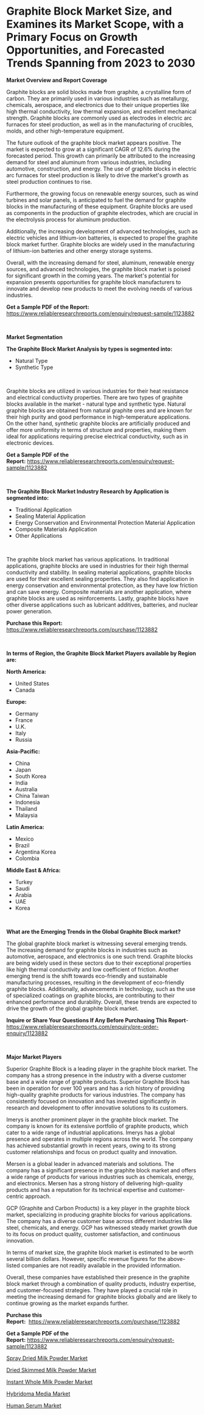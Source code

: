 <p><h1>Graphite Block Market Size, and Examines its Market Scope, with a Primary Focus on Growth Opportunities, and Forecasted Trends Spanning from 2023 to 2030</h1></p><p><strong>Market Overview and Report Coverage</strong></p>
<p><p>Graphite blocks are solid blocks made from graphite, a crystalline form of carbon. They are primarily used in various industries such as metallurgy, chemicals, aerospace, and electronics due to their unique properties like high thermal conductivity, low thermal expansion, and excellent mechanical strength. Graphite blocks are commonly used as electrodes in electric arc furnaces for steel production, as well as in the manufacturing of crucibles, molds, and other high-temperature equipment.</p><p>The future outlook of the graphite block market appears positive. The market is expected to grow at a significant CAGR of 12.6% during the forecasted period. This growth can primarily be attributed to the increasing demand for steel and aluminum from various industries, including automotive, construction, and energy. The use of graphite blocks in electric arc furnaces for steel production is likely to drive the market's growth as steel production continues to rise.</p><p>Furthermore, the growing focus on renewable energy sources, such as wind turbines and solar panels, is anticipated to fuel the demand for graphite blocks in the manufacturing of these equipment. Graphite blocks are used as components in the production of graphite electrodes, which are crucial in the electrolysis process for aluminum production.</p><p>Additionally, the increasing development of advanced technologies, such as electric vehicles and lithium-ion batteries, is expected to propel the graphite block market further. Graphite blocks are widely used in the manufacturing of lithium-ion batteries and other energy storage systems.</p><p>Overall, with the increasing demand for steel, aluminum, renewable energy sources, and advanced technologies, the graphite block market is poised for significant growth in the coming years. The market's potential for expansion presents opportunities for graphite block manufacturers to innovate and develop new products to meet the evolving needs of various industries.</p></p>
<p><strong>Get a Sample PDF of the Report:</strong> <a href="https://www.reliableresearchreports.com/enquiry/request-sample/1123882">https://www.reliableresearchreports.com/enquiry/request-sample/1123882</a></p>
<p>&nbsp;</p>
<p><strong>Market Segmentation</strong></p>
<p><strong>The Graphite Block Market Analysis by types is segmented into:</strong></p>
<p><ul><li>Natural Type</li><li>Synthetic Type</li></ul></p>
<p>&nbsp;</p>
<p><p>Graphite blocks are utilized in various industries for their heat resistance and electrical conductivity properties. There are two types of graphite blocks available in the market - natural type and synthetic type. Natural graphite blocks are obtained from natural graphite ores and are known for their high purity and good performance in high-temperature applications. On the other hand, synthetic graphite blocks are artificially produced and offer more uniformity in terms of structure and properties, making them ideal for applications requiring precise electrical conductivity, such as in electronic devices.</p></p>
<p><strong>Get a Sample PDF of the Report:</strong>&nbsp;<a href="https://www.reliableresearchreports.com/enquiry/request-sample/1123882">https://www.reliableresearchreports.com/enquiry/request-sample/1123882</a></p>
<p>&nbsp;</p>
<p><strong>The Graphite Block Market Industry Research by Application is segmented into:</strong></p>
<p><ul><li>Traditional Application</li><li>Sealing Material Application</li><li>Energy Conservation and Environmental Protection Material Application</li><li>Composite Materials Application</li><li>Other Applications</li></ul></p>
<p>&nbsp;</p>
<p><p>The graphite block market has various applications. In traditional applications, graphite blocks are used in industries for their high thermal conductivity and stability. In sealing material applications, graphite blocks are used for their excellent sealing properties. They also find application in energy conservation and environmental protection, as they have low friction and can save energy. Composite materials are another application, where graphite blocks are used as reinforcements. Lastly, graphite blocks have other diverse applications such as lubricant additives, batteries, and nuclear power generation.</p></p>
<p><strong>Purchase this Report:</strong>&nbsp; <a href="https://www.reliableresearchreports.com/purchase/1123882">https://www.reliableresearchreports.com/purchase/1123882</a></p>
<p>&nbsp;</p>
<p><strong>In terms of Region, the Graphite Block Market Players available by Region are:</strong></p>
<p>
    <p> <strong> North America: </strong>
        <ul>
            <li>United States</li>
            <li>Canada</li>
        </ul>
        </p> 
    <p> <strong> Europe: </strong>
        <ul>
            <li>Germany</li>
            <li>France</li>
            <li>U.K.</li>
            <li>Italy</li>
            <li>Russia</li>
        </ul>
        </p> 
    <p> <strong> Asia-Pacific: </strong>
        <ul>
            <li>China</li>
            <li>Japan</li>
            <li>South Korea</li>
            <li>India</li>
            <li>Australia</li>
            <li>China Taiwan</li>
            <li>Indonesia</li>
            <li>Thailand</li>
            <li>Malaysia</li>
        </ul>
        </p> 
    <p> <strong> Latin America: </strong>
        <ul>
            <li>Mexico</li>
            <li>Brazil</li>
            <li>Argentina Korea</li>
            <li>Colombia</li>
        </ul>
        </p> 
    <p> <strong> Middle East & Africa: </strong>
        <ul>
            <li>Turkey</li>
            <li>Saudi</li>
            <li>Arabia</li>
            <li>UAE</li>
            <li>Korea</li>
        </ul>
    </p>
    </p>
<p>&nbsp;</p>
<p><strong>What are the Emerging Trends in the Global Graphite Block market?</strong></p>
<p><p>The global graphite block market is witnessing several emerging trends. The increasing demand for graphite blocks in industries such as automotive, aerospace, and electronics is one such trend. Graphite blocks are being widely used in these sectors due to their exceptional properties like high thermal conductivity and low coefficient of friction. Another emerging trend is the shift towards eco-friendly and sustainable manufacturing processes, resulting in the development of eco-friendly graphite blocks. Additionally, advancements in technology, such as the use of specialized coatings on graphite blocks, are contributing to their enhanced performance and durability. Overall, these trends are expected to drive the growth of the global graphite block market.</p></p>
<p><strong>Inquire or Share Your Questions If Any Before Purchasing This Report</strong>- <a href="https://www.reliableresearchreports.com/enquiry/pre-order-enquiry/1123882">https://www.reliableresearchreports.com/enquiry/pre-order-enquiry/1123882</a></p>
<p>&nbsp;</p>
<p><strong>Major Market Players</strong></p>
<p><p>Superior Graphite Block is a leading player in the graphite block market. The company has a strong presence in the industry with a diverse customer base and a wide range of graphite products. Superior Graphite Block has been in operation for over 100 years and has a rich history of providing high-quality graphite products for various industries. The company has consistently focused on innovation and has invested significantly in research and development to offer innovative solutions to its customers.</p><p>Imerys is another prominent player in the graphite block market. The company is known for its extensive portfolio of graphite products, which cater to a wide range of industrial applications. Imerys has a global presence and operates in multiple regions across the world. The company has achieved substantial growth in recent years, owing to its strong customer relationships and focus on product quality and innovation.</p><p>Mersen is a global leader in advanced materials and solutions. The company has a significant presence in the graphite block market and offers a wide range of products for various industries such as chemicals, energy, and electronics. Mersen has a strong history of delivering high-quality products and has a reputation for its technical expertise and customer-centric approach.</p><p>GCP (Graphite and Carbon Products) is a key player in the graphite block market, specializing in producing graphite blocks for various applications. The company has a diverse customer base across different industries like steel, chemicals, and energy. GCP has witnessed steady market growth due to its focus on product quality, customer satisfaction, and continuous innovation.</p><p>In terms of market size, the graphite block market is estimated to be worth several billion dollars. However, specific revenue figures for the above-listed companies are not readily available in the provided information.</p><p>Overall, these companies have established their presence in the graphite block market through a combination of quality products, industry expertise, and customer-focused strategies. They have played a crucial role in meeting the increasing demand for graphite blocks globally and are likely to continue growing as the market expands further.</p></p>
<p><strong>Purchase this Report:</strong>&nbsp;&nbsp;<a href="https://www.reliableresearchreports.com/purchase/1123882">https://www.reliableresearchreports.com/purchase/1123882</a></p>
<p></p>
<p><strong>Get a Sample PDF of the Report:</strong>&nbsp;<a href="https://www.reliableresearchreports.com/enquiry/request-sample/1123882">https://www.reliableresearchreports.com/enquiry/request-sample/1123882</a></p>
<p><p><a href="https://medium.com/@tiffanytran1905/spray-dried-milk-powder-market-share-evolution-and-market-growth-trends-2023-2030-c36371ed7dca">Spray Dried Milk Powder Market</a></p><p><a href="https://medium.com/@joanobrien1990/dried-skimmed-milk-powder-market-comprehensive-assessment-by-type-application-and-geography-6c633bf158f5">Dried Skimmed Milk Powder Market</a></p><p><a href="https://medium.com/@carolynfuller1997/instant-whole-milk-powder-market-size-market-outlook-and-market-forecast-2023-to-2030-dfe6c047b3ee">Instant Whole Milk Powder Market</a></p><p><a href="https://github.com/aliciawhite5576/Market-Research-Report-List-1/blob/main/hybridoma-media-market.md">Hybridoma Media Market</a></p><p><a href="https://github.com/marloy8/Market-Research-Report-List-1/blob/main/human-serum-market.md">Human Serum Market</a></p></p>